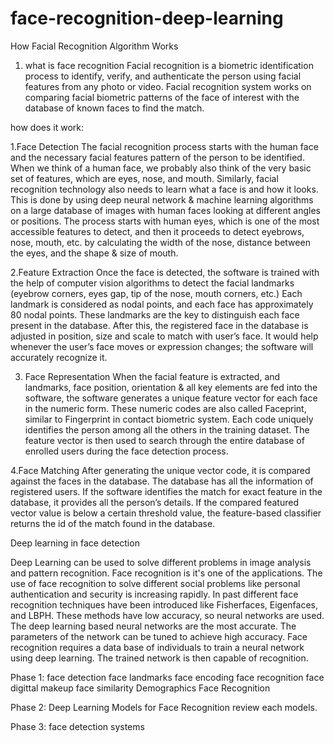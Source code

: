 # face-recognition-deep-learning

How Facial Recognition Algorithm Works

1. what is face recognition
Facial recognition is a biometric identification process to identify, verify, and authenticate the person using facial features from any photo or video. Facial recognition system works on comparing facial biometric patterns of the face of interest with the database of known faces to find the match.

how does it work:

1.Face Detection
The facial recognition process starts with the human face and the necessary facial features pattern of the person to be identified. When we think of a human face, we probably also think of the very basic set of features, which are eyes, nose, and mouth. Similarly, facial recognition technology also needs to learn what a face is and how it looks. This is done by using deep neural network & machine learning algorithms on a large database of images with human faces looking at different angles or positions.
The process starts with human eyes, which is one of the most accessible features to detect, and then it proceeds to detect eyebrows, nose, mouth, etc. by calculating the width of the nose, distance between the eyes, and the shape & size of mouth.

2.Feature Extraction
Once the face is detected, the software is trained with the help of computer vision algorithms to detect the facial landmarks (eyebrow corners, eyes gap, tip of the nose, mouth corners, etc.) Each landmark is considered as nodal points, and each face has approximately 80 nodal points. These landmarks are the key to distinguish each face present in the database.
After this, the registered face in the database is adjusted in position, size and scale to match with user’s face. It would help whenever the user’s face moves or expression changes; the software will accurately recognize it.

3. Face Representation
When the facial feature is extracted, and landmarks, face position, orientation & all key elements are fed into the software, the software generates a unique feature vector for each face in the numeric form. These numeric codes are also called Faceprint, similar to Fingerprint in contact biometric system. Each code uniquely identifies the person among all the others in the training dataset. The feature vector is then used to search through the entire database of enrolled users during the face detection process.

4.Face Matching
After generating the unique vector code, it is compared against the faces in the database. The database has all the information of registered users. If the software identifies the match for exact feature in the database, it provides all the person’s details. If the compared featured vector value is below a certain threshold value, the feature-based classifier returns the id of the match found in the database.

Deep learning in face detection

Deep Learning can be used to solve different problems in image analysis and pattern recognition. Face recognition is it's one of the applications. The use of face recognition to solve different social problems like personal authentication and security is increasing rapidly. In past different face recognition techniques have been introduced like Fisherfaces, Eigenfaces, and LBPH. These methods have low accuracy, so neural networks are used. The deep learning based neural networks are the most accurate. The parameters of the network can be tuned to achieve high accuracy. Face recognition requires a data base of individuals to train a neural network using deep learning. The trained network is then capable of recognition.


Phase 1:
face detection
face landmarks
face encoding
face recognition
face digittal makeup
face similarity
Demographics Face Recognition


 Phase 2:
Deep Learning Models for Face Recognition
review each models.


Phase 3:
face detection systems

